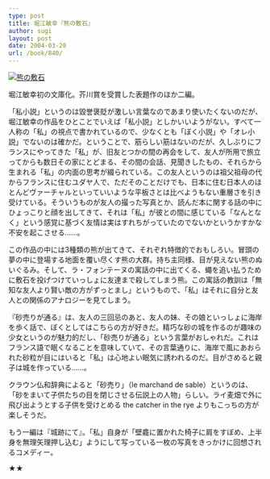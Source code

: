 ```yaml
---
type: post
title: 堀江敏幸『熊の敷石』
author: sugi
layout: post
date: 2004-03-20
url: /book/840/
---
```

<a href="http://www.amazon.co.jp/exec/obidos/ASIN/4062739585/chezsugi-22/ref=nosim/" onclick="_gaq.push(['_trackEvent', 'outbound-article', 'http://www.amazon.co.jp/exec/obidos/ASIN/4062739585/chezsugi-22/ref=nosim/', '']);" name="amazletlink" target="_blank"><img src="http://i2.wp.com/ec2.images-amazon.com/images/I/51M2THQPBQL.SL160.jpg?w=660" alt="熊の敷石" class="alignleft" data-recalc-dims="1" /></a>

堀江敏幸初の文庫化。芥川賞を受賞した表題作のほか二編。

「私小説」というのは毀誉褒貶が激しい言葉なのであまり使いたくないのだが、堀江敏幸の作品をひとことでいえば「私小説」としかいいようがない。すべて一人称の「私」の視点で書かれているので、少なくとも「ぼく小説」や「オレ小説」でないのは確かだ。ということで、筋らしい筋はないのだが、久しぶりにフランスにやってきた「私」が、旧友とつかの間の再会をして、友人が所用で旅立ってからも数日その家にとどまる、その間の会話、見聞きしたもの、それらから生まれる「私」の内面の思考が綴られている。この友人というのは祖父祖母の代からフランスに住むユダヤ人で、ただそのことだけでも、日本に住む日本人のほとんどヴァーチャルといっていいような平板さとは比べようもない重層さを引き受けている。そういうものが友人の撮った写真とか、読んだ本に関する話の中にひょっこりと顔を出してきて、それは「私」が彼との間に感じている「なんとなく」という感覚に基づく友情は実はすれちがっていたのでないかというかすかな不安を起こさせる……。

この作品の中には3種類の熊が出てきて、それぞれ特徴的でおもしろい。冒頭の夢の中に登場する地面を覆い尽くす熊の大群。持ち主同様、目が見えない熊のぬいぐるみ。そして、ラ・フォンテーヌの寓話の中に出てくる、蠅を追い払うために敷石を投げつけていっしょに友達まで殺してしまう熊。この寓話の教訓は「無知な友人より賢い敵の方がずっとまし」というもので、「私」はそれに自分と友人との関係のアナロジーを見てしまう。

『砂売りが通る』は、友人の三回忌のあと、友人の妹、その娘といっしょに海岸を歩く話で、ぼくとしてはこちらの方が好きだ。精巧な砂の城を作るのが趣味の少女というのが魅力的だし、「砂売りが通る」という言葉がおしゃれだ。これはフランス語で眠くなることを意味していて、その言葉通りに、海岸で風にあおられた砂粒が目にはいると「私」は心地よい眠気に誘われるのだ。目がさめると親子は城を作っている……。

クラウン仏和辞典によると「砂売り」（le marchand de sable）というのは、「砂をまいて子供たちの目を閉じさせる伝説上の人物」らしい。ライ麦畑で外に飛び出ようとする子供を受けとめる the catcher in the rye よりもこっちの方が楽しそうだ。

もう一編は『城跡にて』。「私」自身が「壁龕に置かれた椅子に肩をすぼめ、上半身を無理矢理押し込む」ようにして写っている一枚の写真をきっかけに回想されるコメディー。

★★

